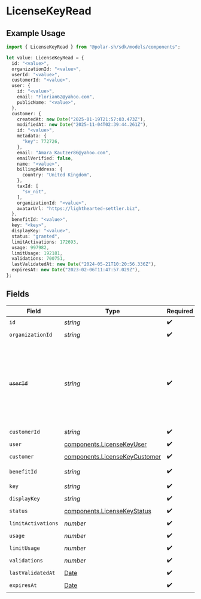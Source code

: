 # LicenseKeyRead

## Example Usage

```typescript
import { LicenseKeyRead } from "@polar-sh/sdk/models/components";

let value: LicenseKeyRead = {
  id: "<value>",
  organizationId: "<value>",
  userId: "<value>",
  customerId: "<value>",
  user: {
    id: "<value>",
    email: "Florian62@yahoo.com",
    publicName: "<value>",
  },
  customer: {
    createdAt: new Date("2025-01-19T21:57:03.473Z"),
    modifiedAt: new Date("2025-11-04T02:39:44.261Z"),
    id: "<value>",
    metadata: {
      "key": 772726,
    },
    email: "Amara_Kautzer86@yahoo.com",
    emailVerified: false,
    name: "<value>",
    billingAddress: {
      country: "United Kingdom",
    },
    taxId: [
      "sv_nit",
    ],
    organizationId: "<value>",
    avatarUrl: "https://lighthearted-settler.biz",
  },
  benefitId: "<value>",
  key: "<key>",
  displayKey: "<value>",
  status: "granted",
  limitActivations: 172693,
  usage: 997982,
  limitUsage: 192181,
  validations: 700751,
  lastValidatedAt: new Date("2024-05-21T10:20:56.336Z"),
  expiresAt: new Date("2023-02-06T11:47:57.029Z"),
};
```

## Fields

| Field                                                                                                                   | Type                                                                                                                    | Required                                                                                                                | Description                                                                                                             |
| ----------------------------------------------------------------------------------------------------------------------- | ----------------------------------------------------------------------------------------------------------------------- | ----------------------------------------------------------------------------------------------------------------------- | ----------------------------------------------------------------------------------------------------------------------- |
| `id`                                                                                                                    | *string*                                                                                                                | :heavy_check_mark:                                                                                                      | N/A                                                                                                                     |
| `organizationId`                                                                                                        | *string*                                                                                                                | :heavy_check_mark:                                                                                                      | N/A                                                                                                                     |
| ~~`userId`~~                                                                                                            | *string*                                                                                                                | :heavy_check_mark:                                                                                                      | : warning: ** DEPRECATED **: This will be removed in a future release, please migrate away from it as soon as possible. |
| `customerId`                                                                                                            | *string*                                                                                                                | :heavy_check_mark:                                                                                                      | N/A                                                                                                                     |
| `user`                                                                                                                  | [components.LicenseKeyUser](../../models/components/licensekeyuser.md)                                                  | :heavy_check_mark:                                                                                                      | N/A                                                                                                                     |
| `customer`                                                                                                              | [components.LicenseKeyCustomer](../../models/components/licensekeycustomer.md)                                          | :heavy_check_mark:                                                                                                      | N/A                                                                                                                     |
| `benefitId`                                                                                                             | *string*                                                                                                                | :heavy_check_mark:                                                                                                      | The benefit ID.                                                                                                         |
| `key`                                                                                                                   | *string*                                                                                                                | :heavy_check_mark:                                                                                                      | N/A                                                                                                                     |
| `displayKey`                                                                                                            | *string*                                                                                                                | :heavy_check_mark:                                                                                                      | N/A                                                                                                                     |
| `status`                                                                                                                | [components.LicenseKeyStatus](../../models/components/licensekeystatus.md)                                              | :heavy_check_mark:                                                                                                      | N/A                                                                                                                     |
| `limitActivations`                                                                                                      | *number*                                                                                                                | :heavy_check_mark:                                                                                                      | N/A                                                                                                                     |
| `usage`                                                                                                                 | *number*                                                                                                                | :heavy_check_mark:                                                                                                      | N/A                                                                                                                     |
| `limitUsage`                                                                                                            | *number*                                                                                                                | :heavy_check_mark:                                                                                                      | N/A                                                                                                                     |
| `validations`                                                                                                           | *number*                                                                                                                | :heavy_check_mark:                                                                                                      | N/A                                                                                                                     |
| `lastValidatedAt`                                                                                                       | [Date](https://developer.mozilla.org/en-US/docs/Web/JavaScript/Reference/Global_Objects/Date)                           | :heavy_check_mark:                                                                                                      | N/A                                                                                                                     |
| `expiresAt`                                                                                                             | [Date](https://developer.mozilla.org/en-US/docs/Web/JavaScript/Reference/Global_Objects/Date)                           | :heavy_check_mark:                                                                                                      | N/A                                                                                                                     |